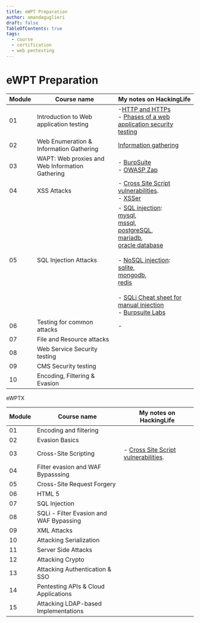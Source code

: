 ```yaml
---
title: eWPT Preparation
author: amandaguglieri
draft: false
TableOfContents: true
tags:
  - course
  - certification
  - web pentesting
---
```

# eWPT Preparation

| Module | Course name                                     | My notes on HackingLife                                                                                                                                                                                                                                                                                                                                                                                                                                                                                                |
| ------ | ----------------------------------------------- | ---------------------------------------------------------------------------------------------------------------------------------------------------------------------------------------------------------------------------------------------------------------------------------------------------------------------------------------------------------------------------------------------------------------------------------------------------------------------------------------------------------------------- |
| 01     | Introduction to Web application testing         | -[HTTP and HTTPs](http-headers.md)<br>- [Phases of a web application security testing](penetration-testing-process.md)                                                                                                                                                                                                                                                                                                                                                                                                 |
| 02     | Web Enumeration & Information Gathering         | [Information gathering](information-gathering.md)                                                                                                                                                                                                                                                                                                                                                                                                                                                                      |
| 03     | WAPT: Web proxies and Web Information Gathering | - [BurpSuite](burpsuite.md)<br>- [OWASP Zap](owasp-zap.md)                                                                                                                                                                                                                                                                                                                                                                                                                                                             |
| 04     | XSS Attacks                                     | - [Cross Site Script vulnerabilities](webexploitation/cross-site-scripting-xss.md).<br>- [XSSer](xsser.md)                                                                                                                                                                                                                                                                                                                                                                                                             |
| 05     | SQL Injection Attacks                           | - [SQL injection](webexploitation/sql-injection.md):<br> [mysql](mysql.md), <br> [mssql](mssql.md), <br> [postgreSQL](5432-postgresql.md), <br> [mariadb](mariadb.md), <br> [oracle database](1521-oracle-transparent-network-substrate.md) <br><br>- [NoSQL injection](webexploitation/nosql-injection.md): <br>[sqlite](sqlite.md), <br>[mongodb](mongo.md), <br>[redis](6379-redis.md) <br><br>- [SQLi Cheat sheet for manual injection ](sqli-manual-attack.md)<br>- [Burpsuite Labs](burpsuite/burpsuite-sqli.md) |
| 06     | Testing for common attacks                      | -                                                                                                                                                                                                                                                                                                                                                                                                                                                                                                                      |
| 07     | File and Resource attacks                       |                                                                                                                                                                                                                                                                                                                                                                                                                                                                                                                        |
| 08     | Web Service Security testing                    |                                                                                                                                                                                                                                                                                                                                                                                                                                                                                                                        |
| 09     | CMS Security testing                            |                                                                                                                                                                                                                                                                                                                                                                                                                                                                                                                        |
| 10     | Encoding, Filtering & Evasion                   |                                                                                                                                                                                                                                                                                                                                                                                                                                                                                                                        |


eWPTX

| Module | Course name                             | My notes on HackingLife                                                             |
| ------ | --------------------------------------- | ----------------------------------------------------------------------------------- |
| 01     | Encoding and filtering                  |                                                                                     |
| 02     | Evasion Basics                          |                                                                                     |
| 03     | Cross-Site Scripting                    | - [Cross Site Script vulnerabilities](webexploitation/cross-site-scripting-xss.md). |
| 04     | Filter evasion and WAF Bypasssing       |                                                                                     |
| 05     | Cross-Site Request Forgery              |                                                                                     |
| 06     | HTML 5                                  |                                                                                     |
| 07     | SQL Injection                           |                                                                                     |
| 08     | SQLi - Filter Evasion and WAF Bypassing |                                                                                     |
| 09     | XML Attacks                             |                                                                                     |
| 10     | Attacking Serialization                 |                                                                                     |
| 11     | Server Side Attacks                     |                                                                                     |
| 12     | Attacking Crypto                        |                                                                                     |
| 13     | Attacking Authentication & SSO          |                                                                                     |
| 14     | Pentesting APIs & Cloud Applications    |                                                                                     |
| 15     | Attacking LDAP-based Implementations    |                                                                                     |
